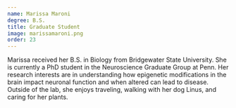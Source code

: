 ```yaml
---
name: Marissa Maroni
degree: B.S.
title: Graduate Student
image: marissamaroni.png
order: 23
---
```

Marissa received her B.S. in Biology from Bridgewater State University. She is currently a PhD student in the Neuroscience Graduate Group at Penn. Her research interests are in understanding how epigenetic modifications in the brain impact neuronal function and when altered can lead to disease. Outside of the lab, she enjoys traveling, walking with her dog Linus, and caring for her plants.